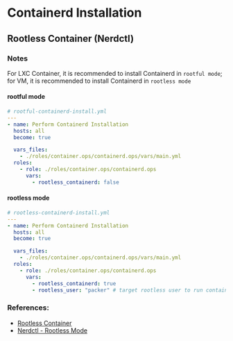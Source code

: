 # Containerd Installation

## Rootless Container (Nerdctl)

### Notes

For LXC Container, it is recommended to install Containerd in `rootful mode`; for VM, it is recommended to install Containerd in `rootless mode`

#### rootful mode

```yaml
# rootful-containerd-install.yml
---
- name: Perform Containerd Installation
  hosts: all
  become: true

  vars_files:
    - ./roles/container.ops/containerd.ops/vars/main.yml
  roles:
    - role: ./roles/container.ops/containerd.ops
      vars:
        - rootless_containerd: false
```

#### rootless mode

```yaml
# rootless-containerd-install.yml
---
- name: Perform Containerd Installation
  hosts: all
  become: true

  vars_files:
    - ./roles/container.ops/containerd.ops/vars/main.yml
  roles:
    - role: ./roles/container.ops/containerd.ops
      vars:
        - rootless_containerd: true
        - rootless_user: "packer" # target rootless user to run containerd with rootless previledge
```

### References:

- [Rootless Container](https://github.com/containerd/nerdctl/blob/master/docs/rootless.md)
- [Nerdctl - Rootless Mode](https://github.com/containerd/nerdctl/blob/master/docs/rootless.md)
